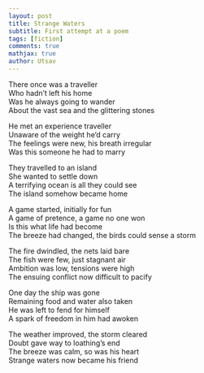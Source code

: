 ```yaml
---
layout: post
title: Strange Waters
subtitle: First attempt at a poem
tags: [fiction]
comments: true
mathjax: true
author: Utsav
---
```


There once was a traveller\
Who hadn’t left his home\
Was he always going to wander\
About the vast sea and the glittering stones

He met an experience traveller\
Unaware of the weight he’d carry\
The feelings were new, his breath irregular\
Was this someone he had to marry

They travelled to an island\
She wanted to settle down\
A terrifying ocean is all they could see\
The island somehow became home

A game started, initially for fun\
A game of pretence, a game no one won\
Is this what life had become\
The breeze had changed, the birds could sense a storm

The fire dwindled, the nets laid bare\
The fish were few, just stagnant air\
Ambition was low, tensions were high\
The ensuing conflict now difficult to pacify

One day the ship was gone\
Remaining food and water also taken\
He was left to fend for himself\
A spark of freedom in him had awoken

The weather improved, the storm cleared\
Doubt gave way to loathing’s end\
The breeze was calm, so was his heart\
Strange waters now became his friend
